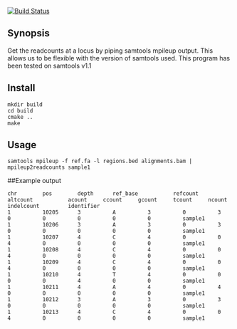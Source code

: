[![Build Status](https://travis-ci.org/gatoravi/mpileup2readcounts.svg?branch=master)](https://travis-ci.org/gatoravi/mpileup2readcounts)


## Synopsis

Get the readcounts at a locus by piping samtools mpileup output.
This allows us to be flexible with the version of samtools used.
This program has been tested on samtools v1.1

## Install
```
mkdir build
cd build
cmake ..
make
```

## Usage
```
samtools mpileup -f ref.fa -l regions.bed alignments.bam | mpileup2readcounts sample1
```

##Example output
```
chr        pos        depth      ref_base           refcount           altcount           acount     ccount     gcount     tcount     ncount     indelcount         identifier
1          10205      3          A          3          0          3          0          0          0          0          0          sample1
1          10206      3          A          3          0          3          0          0          0          0          0          sample1
1          10207      4          C          4          0          0          4          0          0          0          0          sample1
1          10208      4          C          4          0          0          4          0          0          0          0          sample1
1          10209      4          C          4          0          0          4          0          0          0          0          sample1
1          10210      4          T          4          0          0          0          0          4          0          0          sample1
1          10211      4          A          4          0          4          0          0          0          0          0          sample1
1          10212      3          A          3          0          3          0          0          0          0          0          sample1
1          10213      4          C          4          0          0          4          0          0          0          0          sample1
```
